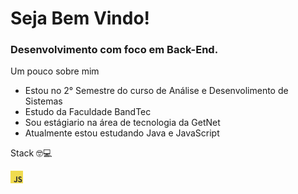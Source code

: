 #  Seja Bem Vindo!

### Desenvolvimento com foco em Back-End. 


Um pouco sobre mim

- Estou no 2° Semestre do curso de Análise e Desenvolimento de Sistemas
- Estudo da Faculdade BandTec
- Sou estágiario na área de tecnologia da GetNet 
- Atualmente estou estudando Java e JavaScript

Stack 🤓💻

<img width="20px" src="https://raw.githubusercontent.com/github/explore/80688e429a7d4ef2fca1e82350fe8e3517d3494d/topics/javascript/javascript.png" alt="Basecamp sky" />


